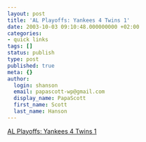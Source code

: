```yaml
---
layout: post
title: 'AL Playoffs: Yankees 4 Twins 1'
date: 2003-10-03 09:10:48.000000000 +02:00
categories:
- quick links
tags: []
status: publish
type: post
published: true
meta: {}
author:
  login: shanson
  email: papascott-wp@gmail.com
  display_name: PapaScott
  first_name: Scott
  last_name: Hanson
---
```

<p><a href="http://sports.yahoo.com/mlb/recap?gid=231002110&prov=ap">AL Playoffs: Yankees 4 Twins 1</a></p>
